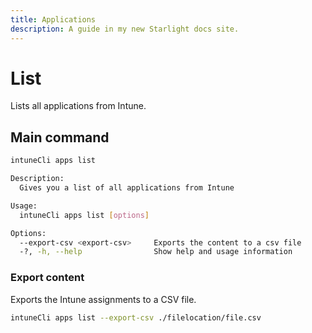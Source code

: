 ```yaml
---
title: Applications
description: A guide in my new Starlight docs site.
---
```

# List
Lists all applications from Intune.

## Main command
```bash
intuneCli apps list
```

```bash
Description:
  Gives you a list of all applications from Intune

Usage:
  intuneCli apps list [options]

Options:
  --export-csv <export-csv>     Exports the content to a csv file
  -?, -h, --help                Show help and usage information
```

### Export content
Exports the Intune assignments to a CSV file.
```bash
intuneCli apps list --export-csv ./filelocation/file.csv
```